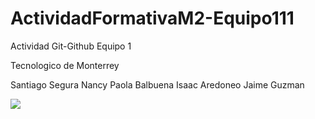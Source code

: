 # ActividadFormativaM2-Equipo111
Actividad Git-Github Equipo 1

Tecnologico de Monterrey

Santiago Segura
Nancy
Paola Balbuena
Isaac Aredoneo
Jaime Guzman

<img src="https://es.m.wikipedia.org/wiki/Archivo:Logo_del_ITESM.svg"/>
